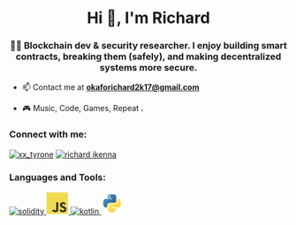 <h1 align="center">Hi 👋, I'm Richard</h1>
<h3 align="center">👨‍💻 Blockchain dev & security researcher. I enjoy building smart contracts, breaking them (safely), and making decentralized systems more secure.</h3>

  
- 📫 Contact me at **okaforichard2k17@gmail.com**

- 🎮 Music, Code, Games, Repeat **.**

<h3 align="left">Connect with me:</h3>
<p align="left">
<a href="https://twitter.com/0x_xBT_" target="blank"><img align="center" src="https://raw.githubusercontent.com/rahuldkjain/github-profile-readme-generator/master/src/images/icons/Social/twitter.svg" alt="xx_tyrone" height="30" width="40" /></a>
<a href="https://linkedin.com/in/richard ikenna" target="blank"><img align="center" src="https://raw.githubusercontent.com/rahuldkjain/github-profile-readme-generator/master/src/images/icons/Social/linked-in-alt.svg" alt="richard ikenna" height="30" width="40" /></a>
</p>

<h3 align="left">Languages and Tools:</h3>
<!-- <link rel="stylesheet" type='text/css' href="https://cdn.jsdelivr.net/gh/devicons/devicon@latest/devicon.min.css" /> -->

<p align="left"> 
</a> <a href="https://docs.soliditylang.org/en/"> <img src="https://cdn.jsdelivr.net/gh/devicons/devicon@latest/icons/solidity/solidity-plain.svg"  alt = "solidity" width="40" height="40" />  
</a> <a href="https://developer.mozilla.org/en-US/docs/Web/JavaScript" target="_blank" rel="noreferrer"> <img src="https://raw.githubusercontent.com/devicons/devicon/master/icons/javascript/javascript-original.svg" alt="javascript" width="40" height="40"/> </a> <a href="https://kotlinlang.org" target="_blank" rel="noreferrer"> <img src="https://www.vectorlogo.zone/logos/kotlinlang/kotlinlang-icon.svg" alt="kotlin" width="40" height="40"/> </a> <a href="https://www.python.org" target="_blank" rel="noreferrer"> <img src="https://raw.githubusercontent.com/devicons/devicon/master/icons/python/python-original.svg" alt="python" width="40" height="40"/> </a> <a href="https://reactjs.org/" target="_blank" rel="noreferrer">
<!--   <img src="https://raw.githubusercontent.com/devicons/devicon/master/icons/react/react-original-wordmark.svg" alt="react" width="40" height="40"/> </a> </p> -->
